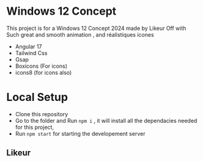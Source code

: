 # Windows 12 Concept

This project is for a Windows 12 Concept 2024 made by Likeur Off with
Such great and smooth animation , and réalistiques icones 

- Angular 17
- Tailwind Css
- Gsap
- Boxicons (For icons)
- icons8 (for icons also)

# Local Setup 

- Clone this repository
- Go to the folder and Run `npm i` , it will install all the dependacies needed for this project,
- Run `npm start` for starting the developement server

## Likeur